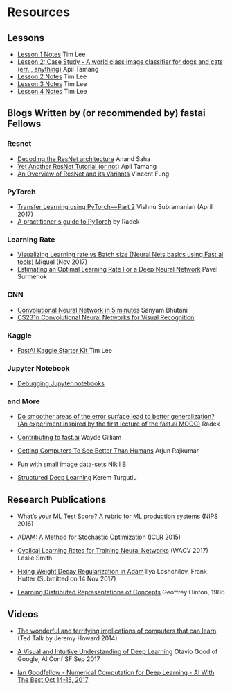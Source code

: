 # Resources

## Lessons
* [Lesson 1 Notes](http://forums.fast.ai/t/deeplearning-lec1notes/7089) Tim Lee
* [Lesson 2: Case Study - A world class image classifier for dogs and cats (err.., anything)](https://medium.com/@apiltamang/case-study-a-world-class-image-classifier-for-dogs-and-cats-err-anything-9cf39ee4690e) Apil Tamang
* [Lesson 2 Notes](http://forums.fast.ai/t/deeplearning-lecnotes2/7515/2) Tim Lee
* [Lesson 3 Notes](http://forums.fast.ai/t/deeplearning-lecnotes3/7866) Tim Lee
* [Lesson 4 Notes](http://forums.fast.ai/t/deeplearning-lec4notes/8146) Tim Lee


## Blogs Written by (or recommended by) fastai Fellows 

### Resnet
* [Decoding the ResNet architecture](http://teleported.in/posts/decoding-resnet-architecture/) Anand Saha   
* [Yet Another ResNet Tutorial (or not)](https://medium.com/@apiltamang/yet-another-resnet-tutorial-or-not-f6dd9515fcd7) Apil Tamang
* [An Overview of ResNet and its Variants](https://towardsdatascience.com/an-overview-of-resnet-and-its-variants-5281e2f56035) Vincent Fung

### PyTorch
* [Transfer Learning using PyTorch — Part 2](https://towardsdatascience.com/transfer-learning-using-pytorch-part-2-9c5b18e15551) Vishnu Subramanian (April 2017)
* [A practitioner's guide to PyTorch](https://medium.com/@radekosmulski/a-practitioners-guide-to-pytorch-1d0f6a238040) by Radek 

### Learning Rate
* [Visualizing Learning rate vs Batch size (Neural Nets basics using Fast.ai tools)](https://miguel-data-sc.github.io/2017-11-05-first/) Miguel (Nov 2017)
* [Estimating an Optimal Learning Rate For a Deep Neural Network](https://medium.com/@surmenok/estimating-optimal-learning-rate-for-a-deep-neural-network-ce32f2556ce0) Pavel Surmenok

### CNN
* [Convolutional Neural Network in 5 minutes](https://medium.com/@init_27/convolutional-neural-network-in-5-minutes-8f867eb9ca39) Sanyam Bhutani
* [CS231n Convolutional Neural Networks for Visual Recognition](http://cs231n.github.io/convolutional-networks/)

### Kaggle
* [FastAI Kaggle Starter Kit ](https://www.kaggle.com/timolee/fastai-kaggle-starter-kit-lb-0-33) Tim Lee

### Jupyter Notebook 
* [Debugging Jupyter notebooks](https://davidhamann.de/2017/04/22/debugging-jupyter-notebooks/)

### and More
* [Do smoother areas of the error surface lead to better generalization? (An experiment inspired by the first lecture of the fast.ai MOOC)](https://medium.com/@radekosmulski/do-smoother-areas-of-the-error-surface-lead-to-better-generalization-b5f93b9edf5b) Radek

* [Contributing to fast.ai](https://medium.com/@wgilliam/86f2c05d72aa) Wayde Gilliam

* [Getting Computers To See Better Than Humans](https://medium.com/@ArjunRajkumar/getting-computers-to-see-better-than-humans-346d96634f73) Arjun Rajkumar

* [Fun with small image data-sets](https://medium.com/@nikhil.b.k_13958/fun-with-small-image-data-sets-8c83d95d0159) Nikil B
* [Structured Deep Learning](https://medium.com/@keremturgutlu/structured-deep-learning-b8ca4138b848) Kerem Turgutlu 

## Research Publications

* [What’s your ML Test Score? A rubric for ML
production systems](https://static.googleusercontent.com/media/research.google.com/en//pubs/archive/45742.pdf)  (NIPS 2016)  

* [ADAM:  A Method for Stochastic Optimization](https://arxiv.org/pdf/1412.6980.pdf) (ICLR 2015)

* [Cyclical Learning Rates for Training Neural Networks](https://arxiv.org/abs/1506.01186) (WACV 2017) Leslie Smith

* [Fixing Weight Decay Regularization in Adam](https://arxiv.org/abs/1711.05101) Ilya Loshchilov, Frank Hutter (Submitted on 14 Nov 2017)

* [Learning Distributed Representations of Concepts](http://www.cs.toronto.edu/~hinton/absps/families.pdf) Geoffrey Hinton, 1986

## Videos

* [The wonderful and terrifying implications of computers that can learn](https://www.ted.com/talks/jeremy_howard_the_wonderful_and_terrifying_implications_of_computers_that_can_learn) (Ted Talk by Jeremy Howard 2014)

* [A Visual and Intuitive Understanding of Deep Learning](https://www.youtube.com/embed/Oqm9vsf_hvU?autoplay=1&feature=oembed&wmode=opaque) Otavio Good of Google, AI Conf SF Sep 2017

* [Ian Goodfellow - Numerical Computation for Deep Learning - AI With The Best Oct 14-15, 2017](https://www.youtube.com/watch?v=XlYD8jn1ayE&t=5m40s)


